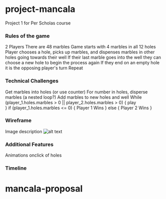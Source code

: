 # project-mancala
Project 1 for Per Scholas course


### Rules of the game
2 Players
There are 48 marbles
Game starts with 4 marbles in all 12 holes
Player chooses a hole, picks up marbles, and dispenses marbles in other holes going towards their well
If their last marble goes into the well they can choose a new hole to begin the process again
If they end on an empty hole it is the opposing player's turn
Repeat

### Technical Challenges
Get marbles into holes (or use counter)
For number in holes, disperse marbles (a nested loop?)
Add marbles to new holes and well
While (player_1.holes.marbles > 0 || player_2.holes.marbles > 0) {
    play   
}
    if (player_1.holes.marbles <= 0) {
        Player 1 Wins
    } else {
        Player 2 Wins
    }


### Wireframe
Image description
![alt text]()



### Additional Features 
Animations onclick of holes

### Timeline 
# mancala-proposal
